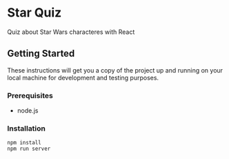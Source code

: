 # Star Quiz
Quiz about Star Wars characteres with React

## Getting Started
These instructions will get you a copy of the project up and running on your local machine for development and testing purposes. 

### Prerequisites
* node.js

### Installation
```
npm install
npm run server